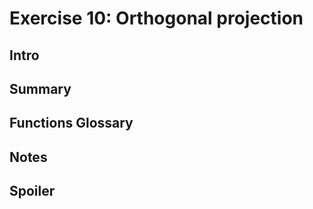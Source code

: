 # Exercise 10: Orthogonal projection

## Intro

## Summary

## Functions Glossary

## Notes

## Spoiler